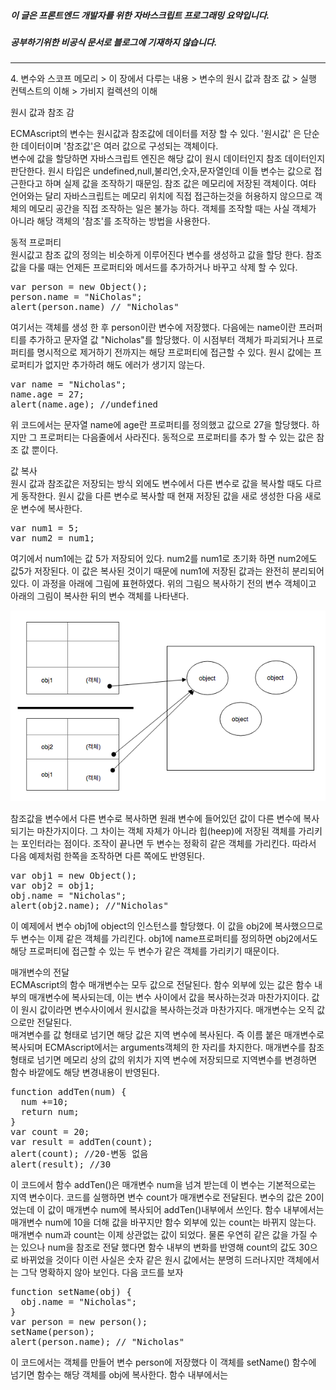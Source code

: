 ##### 이 글은 프론트엔드 개발자를 위한 자바스크립트 프로그래밍 요약입니다.
##### 공부하기위한 비공식 문서로 블로그에 기재하지 않습니다.
<hr>
4. 변수와 스코프 메모리
> 이 장에서 다루는 내용  
> 변수의 원시 값과 참조 값  
> 실행 컨텍스트의 이해  
> 가비지 컬렉션의 이해  

원시 값과 참조 감  

ECMAscript의 변수는 원시값과 참조값에 데이터를 저장 할 수 있다. '원시값' 은 단순한 데이터이며 '참조값'은 여러 값으로 구성되는 객체이다.  
변수에 값을 할당하면 자바스크립트 엔진은 해당 값이 원시 데이터인지 참조 데이터인지 판단한다.
원시 타입은 undefined,null,불리언,숫자,문자열인데 이들 변수는 값으로 접근한다고 하며 실제 값을 조작하기 때문임.
참조 값은 메모리에 저장된 객체이다. 여타 언어와는 달리 자바스크립트는 메모리 위치에 직접 접근하는것을 허용하지 않으므로 객체의 메모리 공간을
직접 조작하는 일은 불가능 하다. 객체를 조작할 때는 사실 객체가 아니라 해당 객체의 '참조'를 조작하는 방법을 사용한다.

동적 프로퍼티  
원시값고 참조 값의 정의는 비슷하게 이루어진다 변수를 생성하고 값을 할당 한다. 참조값을 다룰 때는 언제든 프로퍼티와 메서드를 추가하거나 바꾸고 삭제 할 수 있다.
<pre>
var person = new Object();
person.name = "NiCholas";
alert(person.name) // "Nicholas"
</pre>
여기서는 객체를 생성 한 후 person이란 변수에 저장했다. 다음에는 name이란 프러퍼티를 추가하고 문자열 값 "Nicholas"를 할당했다.
이 시점부터 객체가 파괴되거나 프로퍼티를 명시적으로 제거하기 전까지는 해당 프로퍼티에 접근할 수 있다.
원시 값에는 프로퍼티가 없지만 추가하려 해도 에러가 생기지 않는다.
<pre>
var name = "Nicholas";
name.age = 27;
alert(name.age); //undefined
</pre>
위 코드에서는 문자열 name에 age란 프로퍼티를 정의했고 값으로 27을 할당했다. 하지만 그 프로퍼티는 다음줄에서 사라진다. 동적으로 프로퍼티를 추가 할 수 있는 값은 참조 값 뿐이다.

값 복사  
원시 값과 참조값은 저장되는 방식 외에도 변수에서 다른 변수로 값을 복사할 때도 다르게 동작한다. 원시 값을 다른 변수로 복사할 때 현재 저장된 값을 새로 생성한 다음 새로운 변수에 복사한다.
<pre>
var num1 = 5;
var num2 = num1;
</pre>
여기에서 num1에는 값 5가 저장되어 있다. num2를 num1로 초기화 하면 num2에도 값5가 저장된다. 이 값은 복사된 것이기 때문에 num1에 저장된 값과는 완전히 분리되어 있다.
이 과정을 아래에 그림에 표현하였다. 위의 그림으 복사하기 전의 변수 객체이고 아래의 그림이 복사한 뒤의 변수 객체를 나타낸다.  

![Minion](https://github.com/jinyounghwa/i-dont-nothing-javascript/blob/master/image/obj1.png)  

참조값을 변수에서 다른 변수로 복사하면 원래 변수에 들어있던 값이 다른 변수에 복사되기는 마찬가지이다. 그 차이는 객체 자체가 아니라 힙(heep)에 저장된 객체를 가리키는 포인터라는 점이다. 조작이 끝나면 두 변수는 정확히 같은 객체를 가리킨다. 따라서 다음 예제처럼 한쪽을 조작하면 다른 쪽에도 반영된다.
<pre>
var obj1 = new Object();
var obj2 = obj1;
obj.name = "Nicholas";
alert(obj2.name); //"Nicholas"
</pre>
이 예제에서 변수 obj1에 object의 인스턴스를 할당했다. 이 값을 obj2에 복사했으므로 두 변수는 이제 같은 객체를 가리킨다. obj1에 name프로퍼티를 정의하면 obj2에서도 해당 프로퍼티에 접근할 수 있는 두 변수가 같은 객체를 가리키기 때문이다.

매개변수의 전달  
ECMAscript의 함수 매개변수는 모두 값으로 전달된다. 함수 외부에 있는 값은 함수 내부의 매개변수에 복사되는데, 이는 변수 사이에서 값을 복사하는것과 마찬가지이다. 값이 원시 값이라면 변수사이에서 원시값을 복사하는것과 마찬가지다. 매개변수는 오직 값으로만 전달된다.  
매겨변수를 값 형태로 넘기면 해당 값은 지역 변수에 복사된다. 즉 이름 붙은 매개변수로 복사되며 ECMAscript에서는 arguments객체의 한 자리를 차지한다. 매개변수를 참조 형태로 넘기면 메모리 상의 값의 위치가 지역 변수에 저장되므로 지역변수를 변경하면 함수 바깥에도 해당 변경내용이 반영된다.
<pre>
function addTen(num) {
  num +=10;
  return num;
}
var count = 20;
var result = addTen(count);
alert(count); //20-변동 없음
alert(result); //30
</pre>
이 코드에서 함수 addTen()은 매개변수 num을 넘겨 받는데 이 변수는 기본적으로는 지역 변수이다. 코드를 실행하면 변수 count가 매개변수로 전달된다. 변수의 값은 20이었는데 이 값이 매개변수 num에 복사되어 addTen()내부에서 쓰인다. 함수 내부에서는 매개변수 num에 10을 더해 값을 바꾸지만 함수 외부에 있는 count는 바뀌지 않는다. 매개변수 num과 count는 이제 상관없는 값이 되었다. 물론 우연히 같은 값을 가질 수는 있으나 num을 참조로 전달 했다면 함수 내부의 변화를 반영해 count의 값도 30으로 바뀌었을 것이다 이런 사실은 숫자 같은 원시 값에서는 분명히 드러나지만 객체에서는 그닥 명확하지 않아 보인다. 다음 코드를 보자
<pre>
function setName(obj) {
  obj.name = "Nicholas";
}
var person = new person();
setName(person);
alert(person.name); // "Nicholas"
</pre>
이 코드에서는 객체를 만들어 변수 person에 저장했다 이 객체를 setName() 함수에 넘기면 함수는 해당 객체를 obj에 복사한다. 함수 내부에서는
